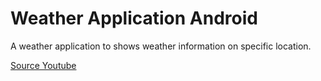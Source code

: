 # Weather Application Android

A weather application to shows weather information on specific location.

[Source Youtube](https://www.youtube.com/watch?v=zCIfBbm06QM&t=1984s)
